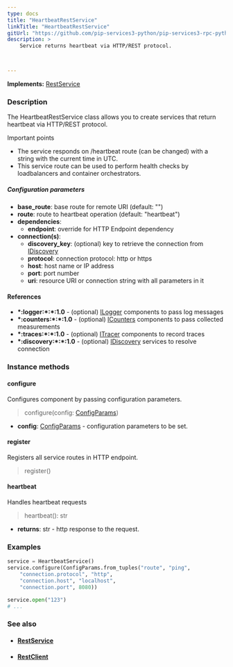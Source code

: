 ```yaml
---
type: docs
title: "HeartbeatRestService"
linkTitle: "HeartbeatRestService"
gitUrl: "https://github.com/pip-services3-python/pip-services3-rpc-python"
description: >
    Service returns heartbeat via HTTP/REST protocol.



---
```


**Implements:** [RestService](../rest_service)

### Description

The HeartbeatRestService class allows you to create services that return heartbeat via HTTP/REST protocol. 

Important points

- The service responds on /heartbeat route (can be changed) with a string with the current time in UTC.
- This service route can be used to perform health checks by loadbalancers and container orchestrators.

##### Configuration parameters

- **base_route**: base route for remote URI (default: "")
- **route**: route to heartbeat operation (default: "heartbeat")
- **dependencies**:
    - **endpoint**: override for HTTP Endpoint dependency
- **connection(s)**:           
    - **discovery_key**: (optional) key to retrieve the connection from [IDiscovery](../../../components/connect/idiscovery)
    - **protocol**: connection protocol: http or https
    - **host**: host name or IP address
    - **port**: port number
    - **uri**: resource URI or connection string with all parameters in it


#### References

- **\*:logger:\*:\*:1.0** - (optional) [ILogger](../../../components/log/ilogger) components to pass log messages
- **\*:counters:\*:\*:1.0** - (optional) [ICounters](../../../components/count/icounters) components to pass collected measurements
- **\*:traces:\*:\*:1.0** - (optional) [ITracer](../../../components/trace/itracer) components to record traces
- **\*:discovery:\*:\*:1.0** - (optional) [IDiscovery](../../../components/connect/idiscovery) services to resolve connection



### Instance methods

#### configure
Configures component by passing configuration parameters.

> configure(config: [ConfigParams](../../../commons/config/config_params))

- **config**: [ConfigParams](../../../commons/config/config_params) - configuration parameters to be set.


#### register
Registers all service routes in HTTP endpoint.

> register()


#### heartbeat
Handles heartbeat requests

> heartbeat(): str

- **returns**: str - http response to the request.


### Examples

```python
service = HeartbeatService()
service.configure(ConfigParams.from_tuples("route", "ping",
    "connection.protocol", "http",
    "connection.host", "localhost",
    "connection.port", 8080))

service.open("123")
# ...
```

### See also
- #### [RestService](../rest_service)
- #### [RestClient](../../clients/rest_client)
